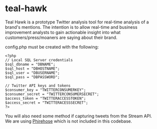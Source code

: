 # teal-hawk  

Teal Hawk is a prototype Twitter analysis tool for real-time analysis of a brand's mentions. The intention is to allow real-time and business improvement analysts to gain actionable insight into what customers/press/moaners are saying about their brand.  
  
config.php must be created with the following:  
  
	<?php  
	// Local SQL Server credentials  
	$sql_dbname = "DBNAME";  
	$sql_host = "DBHOSTNAME";  
	$sql_user = "DBUSERNAME";  
	$sql_pass = "DBPASSWORD";  
	
	// Twitter API keys and tokens  
	$consumer_key = "TWITTERCONSUMERKEY";  
	$consumer_secret = "TWITTERCONSUMERSECRET";  
	$access_token = "TWITTERACCESSTOKEN";  
	$access_secret = "TWITTERACESSSECRET";  
	?>
  
You will also need some method if capturing tweets from the Stream API. We are using [Phirehose](https://github.com/fennb/phirehose) which is not included in this codebase.  
